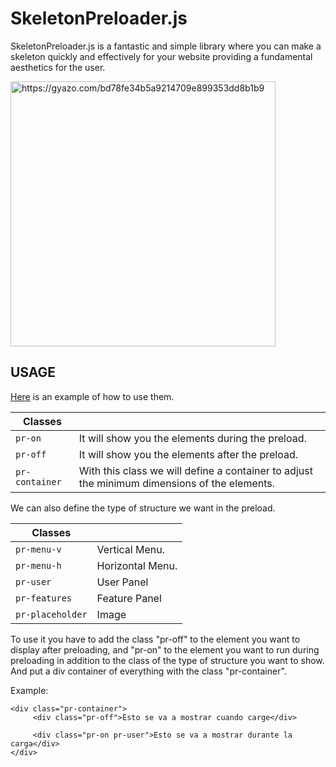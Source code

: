 # SkeletonPreloader.js

SkeletonPreloader.js is a fantastic and simple library where you can make a skeleton quickly and effectively for your website providing a fundamental aesthetics for the user.

<a href="https://gyazo.com/bd78fe34b5a9214709e899353dd8b1b9"><img align="center" src="https://i.gyazo.com/bd78fe34b5a9214709e899353dd8b1b9.gif" alt="https://gyazo.com/bd78fe34b5a9214709e899353dd8b1b9" width="424"/></a><br>

## USAGE

[Here](https://aythamisalvadorrodriguezvalentin.github.io/SkeletonPreloader/) is an example of how to use them.

| ﻿Classes | |
|--------------------|--------------------|
| `pr-on` | It will show you the elements during the preload. |
| `pr-off` | It will show you the elements after the preload. |
| `pr-container` | With this class we will define a container to adjust the minimum dimensions of the elements. |


We can also define the type of structure we want in the preload. 

| ﻿Classes | |
|--------------------|--------------------|
| `pr-menu-v` | Vertical Menu. |
| `pr-menu-h` | Horizontal Menu. |
| `pr-user` | User Panel |
| `pr-features` | Feature Panel |
| `pr-placeholder` | Image |

To use it you have to add the class "pr-off" to the element you want to display after preloading, and "pr-on" to the element you want to run during preloading in addition to the class of the type of structure you want to show. 
And put a div container of everything with the class "pr-container". 

Example: 

```
<div class="pr-container">
     <div class="pr-off">Esto se va a mostrar cuando carge</div>

     <div class="pr-on pr-user">Esto se va a mostrar durante la carga</div>
</div>
```
